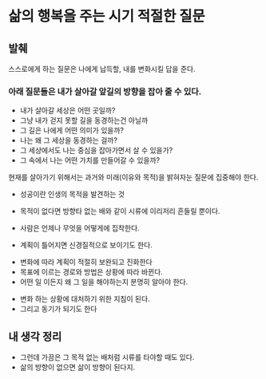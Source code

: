 # 삶의 행복을 주는 시기 적절한 질문 

## 발췌 

스스로에게 하는 질문은 나에게 납득할, 내를 변화시킬 답을 준다.

### 아래 질문들은 내가 살아갈 앞길의 방향을 잡아 줄 수 있다.

- 내가 살아갈 세상은 어떤 곳일까?
- 그냥 내가 걷지 못할 길을 동경하는건 아닐까
- 그 길은 나에게 어떤 의미가 있을까?
- 나는 왜 그 세상을 동경하는 걸까?
- 그 세상에서도 나는 중심을 잡아가면서 살 수 있을가?
- 그 속에서 나는 어떤 가치를 만들어갈 수 있을까?

현재를 살아가기 위해서는 과거와 미래(이유와 목적)을 밝혀자눈 질문에 집중해야 한다. 

* 성공이란 인생의 목적을 발견하는 것
* 목적이 없다면 방향타 없는 배와 같이 시류에 이리저리 흔들릴 뿐이다.


* 사람은 언제나 무엇을 어떻게에 집착한다.
 + 계획이 틀어지면 신경질적으로 보이기도 한다.
* 변화에 따라 계획이 적절히 보완되고 진화한다
* 목표에 이르는 경로와 방법은 상황에 따라 바뀐다.
* 어떤 일 이든지 왜 그 일을 해야하는지 분명히 알아야 한다.
 + 변화 하는 상황에 대처하기 위한 지침이 된다.
 + 그리고 동기가 되기도 한다



## 내 생각 정리 

* 그런데 가끔은 그 목적 없는 배처럼 시류를 타야할 때도 있다. 
* 삶의 방향이 없으면 삶이 방향이 된다지. 
